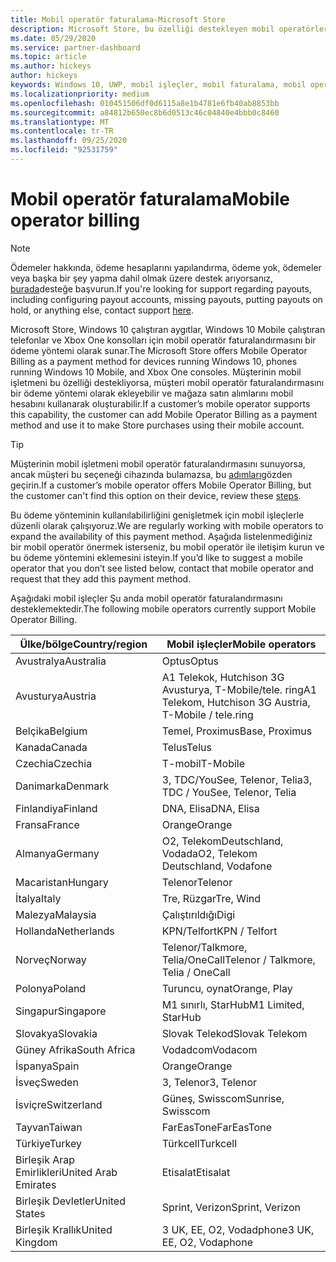 ```yaml
---
title: Mobil operatör faturalama-Microsoft Store
description: Microsoft Store, bu özelliği destekleyen mobil operatörler için bir ödeme yöntemi olarak mobil operatör faturalandırmasını sunmaktadır.
ms.date: 05/29/2020
ms.service: partner-dashboard
ms.topic: article
ms.author: hickeys
author: hickeys
keywords: Windows 10, UWP, mobil işleçler, mobil faturalama, mobil operatör faturalama
ms.localizationpriority: medium
ms.openlocfilehash: 010451506df0d6115a8e1b4781e6fb40ab8853bb
ms.sourcegitcommit: a84812b650ec8b6d0513c46c04840e4bbb0c8460
ms.translationtype: MT
ms.contentlocale: tr-TR
ms.lasthandoff: 09/25/2020
ms.locfileid: "92531759"
---
```

# <a name="mobile-operator-billing"></a><span data-ttu-id="d5491-104">Mobil operatör faturalama</span><span class="sxs-lookup"><span data-stu-id="d5491-104">Mobile operator billing</span></span>

> [!NOTE]
> <span data-ttu-id="d5491-105">Ödemeler hakkında, ödeme hesaplarını yapılandırma, ödeme yok, ödemeler veya başka bir şey yapma dahil olmak üzere destek arıyorsanız, [burada](https://developer.microsoft.com/windows/support)desteğe başvurun.</span><span class="sxs-lookup"><span data-stu-id="d5491-105">If you're looking for support regarding payouts, including configuring payout accounts, missing payouts, putting payouts on hold, or anything else, contact support [here](https://developer.microsoft.com/windows/support).</span></span>

<span data-ttu-id="d5491-106">Microsoft Store, Windows 10 çalıştıran aygıtlar, Windows 10 Mobile çalıştıran telefonlar ve Xbox One konsolları için mobil operatör faturalandırmasını bir ödeme yöntemi olarak sunar.</span><span class="sxs-lookup"><span data-stu-id="d5491-106">The Microsoft Store offers Mobile Operator Billing as a payment method for devices running Windows 10, phones running Windows 10 Mobile, and Xbox One consoles.</span></span> <span data-ttu-id="d5491-107">Müşterinin mobil işletmeni bu özelliği destekliyorsa, müşteri mobil operatör faturalandırmasını bir ödeme yöntemi olarak ekleyebilir ve mağaza satın alımlarını mobil hesabını kullanarak oluşturabilir.</span><span class="sxs-lookup"><span data-stu-id="d5491-107">If a customer’s mobile operator supports this capability, the customer can add Mobile Operator Billing as a payment method and use it to make Store purchases using their mobile account.</span></span>

> [!TIP]
>  <span data-ttu-id="d5491-108">Müşterinin mobil işletmeni mobil operatör faturalandırmasını sunuyorsa, ancak müşteri bu seçeneği cihazında bulamazsa, bu [adımları](https://support.microsoft.com/instantanswers/b25d6dd6-fb8b-3710-1e13-4d30eb01b51f)gözden geçirin.</span><span class="sxs-lookup"><span data-stu-id="d5491-108">If a customer’s mobile operator offers Mobile Operator Billing, but the customer can't find this option on their device, review these [steps](https://support.microsoft.com/instantanswers/b25d6dd6-fb8b-3710-1e13-4d30eb01b51f).</span></span>

<span data-ttu-id="d5491-109">Bu ödeme yönteminin kullanılabilirliğini genişletmek için mobil işleçlerle düzenli olarak çalışıyoruz.</span><span class="sxs-lookup"><span data-stu-id="d5491-109">We are regularly working with mobile operators to expand the availability of this payment method.</span></span> <span data-ttu-id="d5491-110">Aşağıda listelenmediğiniz bir mobil operatör önermek isterseniz, bu mobil operatör ile iletişim kurun ve bu ödeme yöntemini eklemesini isteyin.</span><span class="sxs-lookup"><span data-stu-id="d5491-110">If you’d like to suggest a mobile operator that you don’t see listed below, contact that mobile operator and request that they add this payment method.</span></span>

<span data-ttu-id="d5491-111">Aşağıdaki mobil işleçler Şu anda mobil operatör faturalandırmasını desteklemektedir.</span><span class="sxs-lookup"><span data-stu-id="d5491-111">The following mobile operators currently support Mobile Operator Billing.</span></span>

| <span data-ttu-id="d5491-112">Ülke/bölge</span><span class="sxs-lookup"><span data-stu-id="d5491-112">Country/region</span></span>       | <span data-ttu-id="d5491-113">Mobil işleçler</span><span class="sxs-lookup"><span data-stu-id="d5491-113">Mobile operators</span></span>                                        |
|----------------------|---------------------------------------------------------|
| <span data-ttu-id="d5491-114">Avustralya</span><span class="sxs-lookup"><span data-stu-id="d5491-114">Australia</span></span>            | <span data-ttu-id="d5491-115">Optus</span><span class="sxs-lookup"><span data-stu-id="d5491-115">Optus</span></span>                                                   |
| <span data-ttu-id="d5491-116">Avusturya</span><span class="sxs-lookup"><span data-stu-id="d5491-116">Austria</span></span>              | <span data-ttu-id="d5491-117">A1 Telekok, Hutchison 3G Avusturya, T-Mobile/tele. ring</span><span class="sxs-lookup"><span data-stu-id="d5491-117">A1 Telekom, Hutchison 3G Austria, T-Mobile / tele.ring</span></span>  |
| <span data-ttu-id="d5491-118">Belçika</span><span class="sxs-lookup"><span data-stu-id="d5491-118">Belgium</span></span>              | <span data-ttu-id="d5491-119">Temel, Proximus</span><span class="sxs-lookup"><span data-stu-id="d5491-119">Base, Proximus</span></span>                                          |
| <span data-ttu-id="d5491-120">Kanada</span><span class="sxs-lookup"><span data-stu-id="d5491-120">Canada</span></span>               | <span data-ttu-id="d5491-121">Telus</span><span class="sxs-lookup"><span data-stu-id="d5491-121">Telus</span></span>                                                   |
| <span data-ttu-id="d5491-122">Czechia</span><span class="sxs-lookup"><span data-stu-id="d5491-122">Czechia</span></span>              | <span data-ttu-id="d5491-123">T-mobil</span><span class="sxs-lookup"><span data-stu-id="d5491-123">T-Mobile</span></span>                                                |
| <span data-ttu-id="d5491-124">Danimarka</span><span class="sxs-lookup"><span data-stu-id="d5491-124">Denmark</span></span>              | <span data-ttu-id="d5491-125">3, TDC/YouSee, Telenor, Telia</span><span class="sxs-lookup"><span data-stu-id="d5491-125">3, TDC / YouSee, Telenor, Telia</span></span>                         |
| <span data-ttu-id="d5491-126">Finlandiya</span><span class="sxs-lookup"><span data-stu-id="d5491-126">Finland</span></span>              | <span data-ttu-id="d5491-127">DNA, Elisa</span><span class="sxs-lookup"><span data-stu-id="d5491-127">DNA, Elisa</span></span>                                              |
| <span data-ttu-id="d5491-128">Fransa</span><span class="sxs-lookup"><span data-stu-id="d5491-128">France</span></span>               | <span data-ttu-id="d5491-129">Orange</span><span class="sxs-lookup"><span data-stu-id="d5491-129">Orange</span></span>                                                  |
| <span data-ttu-id="d5491-130">Almanya</span><span class="sxs-lookup"><span data-stu-id="d5491-130">Germany</span></span>              | <span data-ttu-id="d5491-131">O2, TelekomDeutschland, Vodada</span><span class="sxs-lookup"><span data-stu-id="d5491-131">O2, Telekom Deutschland, Vodafone</span></span>                       |
| <span data-ttu-id="d5491-132">Macaristan</span><span class="sxs-lookup"><span data-stu-id="d5491-132">Hungary</span></span>              | <span data-ttu-id="d5491-133">Telenor</span><span class="sxs-lookup"><span data-stu-id="d5491-133">Telenor</span></span>                                                 |
| <span data-ttu-id="d5491-134">İtalya</span><span class="sxs-lookup"><span data-stu-id="d5491-134">Italy</span></span>                | <span data-ttu-id="d5491-135">Tre, Rüzgar</span><span class="sxs-lookup"><span data-stu-id="d5491-135">Tre, Wind</span></span>                                               |
| <span data-ttu-id="d5491-136">Malezya</span><span class="sxs-lookup"><span data-stu-id="d5491-136">Malaysia</span></span>             | <span data-ttu-id="d5491-137">Çalıştırıldığı</span><span class="sxs-lookup"><span data-stu-id="d5491-137">Digi</span></span>                                                    |
| <span data-ttu-id="d5491-138">Hollanda</span><span class="sxs-lookup"><span data-stu-id="d5491-138">Netherlands</span></span>          | <span data-ttu-id="d5491-139">KPN/Telfort</span><span class="sxs-lookup"><span data-stu-id="d5491-139">KPN / Telfort</span></span>                                           |
| <span data-ttu-id="d5491-140">Norveç</span><span class="sxs-lookup"><span data-stu-id="d5491-140">Norway</span></span>               | <span data-ttu-id="d5491-141">Telenor/Talkmore, Telia/OneCall</span><span class="sxs-lookup"><span data-stu-id="d5491-141">Telenor / Talkmore, Telia / OneCall</span></span>                     |
| <span data-ttu-id="d5491-142">Polonya</span><span class="sxs-lookup"><span data-stu-id="d5491-142">Poland</span></span>               | <span data-ttu-id="d5491-143">Turuncu, oynat</span><span class="sxs-lookup"><span data-stu-id="d5491-143">Orange, Play</span></span>                                            |
| <span data-ttu-id="d5491-144">Singapur</span><span class="sxs-lookup"><span data-stu-id="d5491-144">Singapore</span></span>            | <span data-ttu-id="d5491-145">M1 sınırlı, StarHub</span><span class="sxs-lookup"><span data-stu-id="d5491-145">M1 Limited, StarHub</span></span>                                     |
| <span data-ttu-id="d5491-146">Slovakya</span><span class="sxs-lookup"><span data-stu-id="d5491-146">Slovakia</span></span>             | <span data-ttu-id="d5491-147">Slovak Telekod</span><span class="sxs-lookup"><span data-stu-id="d5491-147">Slovak Telekom</span></span>                                          |
| <span data-ttu-id="d5491-148">Güney Afrika</span><span class="sxs-lookup"><span data-stu-id="d5491-148">South Africa</span></span>         | <span data-ttu-id="d5491-149">Vodadcom</span><span class="sxs-lookup"><span data-stu-id="d5491-149">Vodacom</span></span>                                                 |
| <span data-ttu-id="d5491-150">İspanya</span><span class="sxs-lookup"><span data-stu-id="d5491-150">Spain</span></span>                | <span data-ttu-id="d5491-151">Orange</span><span class="sxs-lookup"><span data-stu-id="d5491-151">Orange</span></span>                                                  |
| <span data-ttu-id="d5491-152">İsveç</span><span class="sxs-lookup"><span data-stu-id="d5491-152">Sweden</span></span>               | <span data-ttu-id="d5491-153">3, Telenor</span><span class="sxs-lookup"><span data-stu-id="d5491-153">3, Telenor</span></span>                                              |
| <span data-ttu-id="d5491-154">İsviçre</span><span class="sxs-lookup"><span data-stu-id="d5491-154">Switzerland</span></span>          | <span data-ttu-id="d5491-155">Güneş, Swisscom</span><span class="sxs-lookup"><span data-stu-id="d5491-155">Sunrise, Swisscom</span></span>                                       |
| <span data-ttu-id="d5491-156">Tayvan</span><span class="sxs-lookup"><span data-stu-id="d5491-156">Taiwan</span></span>               | <span data-ttu-id="d5491-157">FarEasTone</span><span class="sxs-lookup"><span data-stu-id="d5491-157">FarEasTone</span></span>                                              |
| <span data-ttu-id="d5491-158">Türkiye</span><span class="sxs-lookup"><span data-stu-id="d5491-158">Turkey</span></span>               | <span data-ttu-id="d5491-159">Türkcell</span><span class="sxs-lookup"><span data-stu-id="d5491-159">Turkcell</span></span>                                                |
| <span data-ttu-id="d5491-160">Birleşik Arap Emirlikleri</span><span class="sxs-lookup"><span data-stu-id="d5491-160">United Arab Emirates</span></span> | <span data-ttu-id="d5491-161">Etisalat</span><span class="sxs-lookup"><span data-stu-id="d5491-161">Etisalat</span></span>                                                |
| <span data-ttu-id="d5491-162">Birleşik Devletler</span><span class="sxs-lookup"><span data-stu-id="d5491-162">United States</span></span>        | <span data-ttu-id="d5491-163">Sprint, Verizon</span><span class="sxs-lookup"><span data-stu-id="d5491-163">Sprint, Verizon</span></span>                                         |
| <span data-ttu-id="d5491-164">Birleşik Krallık</span><span class="sxs-lookup"><span data-stu-id="d5491-164">United Kingdom</span></span>       | <span data-ttu-id="d5491-165">3 UK, EE, O2, Vodadphone</span><span class="sxs-lookup"><span data-stu-id="d5491-165">3 UK, EE, O2, Vodaphone</span></span>                                 |
